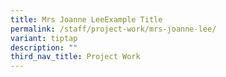 ```yaml
---
title: Mrs Joanne LeeExample Title
permalink: /staff/project-work/mrs-joanne-lee/
variant: tiptap
description: ""
third_nav_title: Project Work
---
```

